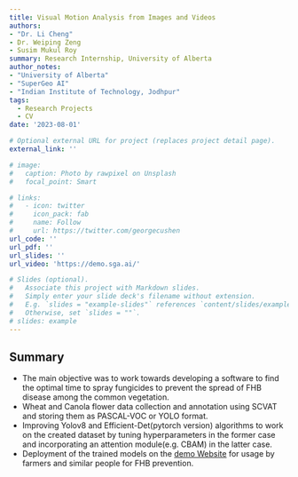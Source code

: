 ```yaml
---
title: Visual Motion Analysis from Images and Videos
authors: 
- "Dr. Li Cheng"
- Dr. Weiping Zeng
- Susim Mukul Roy
summary: Research Internship, University of Alberta
author_notes:
- "University of Alberta"
- "SuperGeo AI"
- "Indian Institute of Technology, Jodhpur"
tags:
  - Research Projects
  - CV
date: '2023-08-01'

# Optional external URL for project (replaces project detail page).
external_link: ''

# image:
#   caption: Photo by rawpixel on Unsplash
#   focal_point: Smart

# links:
#   - icon: twitter
#     icon_pack: fab
#     name: Follow
#     url: https://twitter.com/georgecushen
url_code: ''
url_pdf: ''
url_slides: ''
url_video: 'https://demo.sga.ai/'

# Slides (optional).
#   Associate this project with Markdown slides.
#   Simply enter your slide deck's filename without extension.
#   E.g. `slides = "example-slides"` references `content/slides/example-slides.md`.
#   Otherwise, set `slides = ""`.
# slides: example
---
```


## Summary 
- The main objective was to work towards developing a software to find the optimal time to spray fungicides to prevent the spread of FHB disease among the common vegetation.
- Wheat and Canola flower data collection and annotation using SCVAT and storing them as PASCAL-VOC or YOLO format.
- Improving Yolov8 and Efficient-Det(pytorch version) algorithms to work on the created dataset by tuning hyperparameters in the former case and incorporating an attention module(e.g. CBAM) in the latter case. 
- Deployment of the trained models on the [demo Website](https://demo.sga.ai/) for usage by farmers and similar people for FHB prevention. 